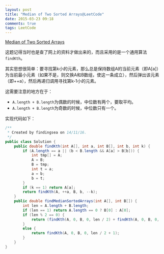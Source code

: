```yaml
---
layout: post
title: "Median of Two Sorted Arrays@LeetCode"
date: 2015-03-23 09:18
comments: true
tags: LeetCode
---
```

[Median of Two Sorted Arrays](https://leetcode.com/problems/median-of-two-sorted-arrays/)

<!-- more -->

这题记得当时也是查了网上的资料才做出来的，而且采用的是一个通用算法`findKth`。

其实思想很简单：要寻找第k小的元素，那么总是保持数组A的当前元素（即A[a]）为当前最小元素（如果不是，则交换A和B数组，使这一条成立），然后弹出该元素（即++a），然后再递归调用寻找第k-1小的元素。

这需要注意的地方在于：

* `A.length + B.length`为偶数的时候，中位数有两个，要取平均。
* `A.length + B.length`为奇数的时候，中位数只有一个。

实现代码如下：

``` java
/**
 * Created by findingsea on 14/11/16.
 */
public class Solution {
    public double findKth(int A[], int a, int B[], int b, int k) {
        if (A.length == a || (b < B.length && A[a] > B[b])) {
            int tmp[] = A;
            A = B;
            B = tmp;
            int t = a;
            a = b;
            b = t;
        }
        if (k == 1) return A[a];
        return findKth(A, ++a, B, b, --k);
    }
    public double findMedianSortedArrays(int A[], int B[]) {
        int len = A.length + B.length;
        if (len == 1) return A.length == 0 ? B[0] : A[0];
        if (len % 2 == 0) {
            return (findKth(A, 0, B, 0, len / 2) + findKth(A, 0, B, 0, len / 2 + 1)) / 2;
        }
        else {
            return findKth(A, 0, B, 0, len / 2 + 1);
        }
    }
}

```